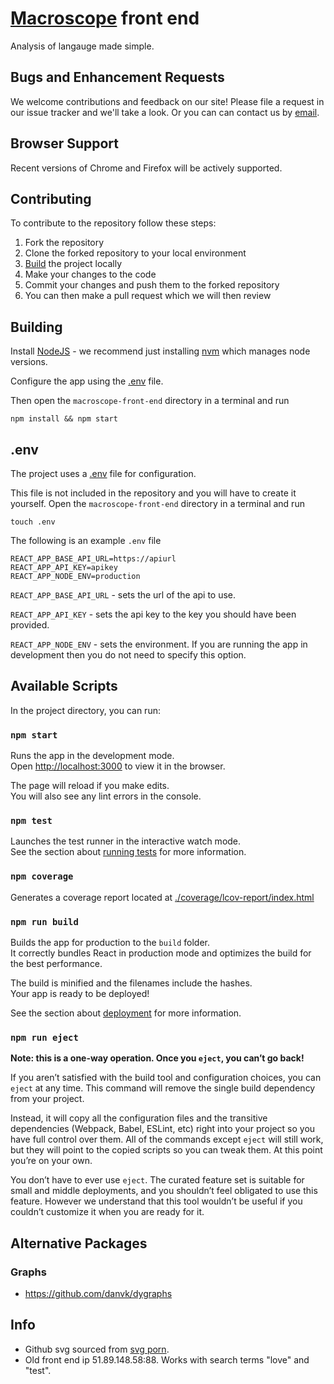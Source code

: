 # [Macroscope](https://macroscope.tech) front end

Analysis of langauge made simple.

## Bugs and Enhancement Requests

We welcome contributions and feedback on our site! Please file a request in our issue tracker and we'll take a look. Or you can can contact us by [email](mailto:macroscope-project@protonmail.com).

## Browser Support 

Recent versions of Chrome and Firefox will be actively supported.

## Contributing

To contribute to the repository follow these steps:
1. Fork the repository
2. Clone the forked repository to your local environment
3. [Build](#building) the project locally
4. Make your changes to the code
5. Commit your changes and push them to the forked repository
6. You can then make a pull request which we will then review


## Building

Install [NodeJS](https://nodejs.org/en/) - we recommend just installing [nvm](https://github.com/nvm-sh/nvm) which manages node versions.

Configure the app using the [.env](#.env) file.

Then open the ```macroscope-front-end``` directory in a terminal and run
```
npm install && npm start
```

## .env

The project uses a [.env](https://github.com/motdotla/dotenv) file for configuration. 


This file is not included in the repository and you will have to create it yourself. Open the ```macroscope-front-end``` directory in a terminal and run

```
touch .env
```

The following is an example ```.env``` file

```
REACT_APP_BASE_API_URL=https://apiurl
REACT_APP_API_KEY=apikey
REACT_APP_NODE_ENV=production
```

```REACT_APP_BASE_API_URL``` - sets the url of the api to use.

```REACT_APP_API_KEY``` - sets the api key to the key you should have been provided.

```REACT_APP_NODE_ENV``` - sets the environment. If you are running the app in development then you do not need to specify this option.



## Available Scripts

In the project directory, you can run:

### `npm start`

Runs the app in the development mode.<br>
Open [http://localhost:3000](http://localhost:3000) to view it in the browser.

The page will reload if you make edits.<br>
You will also see any lint errors in the console.

### `npm test`

Launches the test runner in the interactive watch mode.<br>
See the section about [running tests](https://facebook.github.io/create-react-app/docs/running-tests) for more information.

### `npm coverage`

Generates a coverage report located at [./coverage/lcov-report/index.html](./coverage/lcov-report/index.html)

### `npm run build`

Builds the app for production to the `build` folder.<br>
It correctly bundles React in production mode and optimizes the build for the best performance.

The build is minified and the filenames include the hashes.<br>
Your app is ready to be deployed!

See the section about [deployment](https://facebook.github.io/create-react-app/docs/deployment) for more information.

### `npm run eject`

**Note: this is a one-way operation. Once you `eject`, you can’t go back!**

If you aren’t satisfied with the build tool and configuration choices, you can `eject` at any time. This command will remove the single build dependency from your project.

Instead, it will copy all the configuration files and the transitive dependencies (Webpack, Babel, ESLint, etc) right into your project so you have full control over them. All of the commands except `eject` will still work, but they will point to the copied scripts so you can tweak them. At this point you’re on your own.

You don’t have to ever use `eject`. The curated feature set is suitable for small and middle deployments, and you shouldn’t feel obligated to use this feature. However we understand that this tool wouldn’t be useful if you couldn’t customize it when you are ready for it.

## Alternative Packages

### Graphs 

* https://github.com/danvk/dygraphs

## Info

* Github svg sourced from [svg porn](https://svgporn.com/).
* Old front end ip 51.89.148.58:88. Works with search terms "love" and "test".